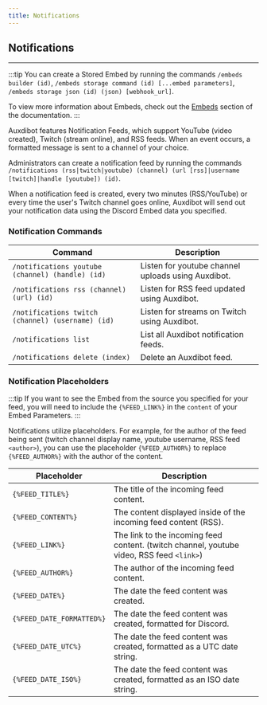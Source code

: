 ```yaml
---
title: Notifications
---
```


## Notifications

-----

:::tip
You can create a Stored Embed by running the commands `/embeds builder (id)`, `/embeds storage command (id) [...embed parameters]`, `/embeds storage json (id) (json) [webhook_url]`.

To view more information about Embeds, check out the [Embeds](/modules/embeds) section of the documentation.
:::

Auxdibot features Notification Feeds, which support YouTube (video created), Twitch (stream online), and RSS feeds. When an event occurs, a formatted message is sent to a channel of your choice.

Administrators can create a notification feed by running the commands `/notifications (rss|twitch|youtube) (channel) (url [rss]|username [twitch]|handle [youtube]) (id)`.

When a notification feed is created, every two minutes (RSS/YouTube) or every time the user's Twitch channel goes online, Auxdibot will send out your notification data using the Discord Embed data you specified.

### Notification Commands

| Command  | Description |
| ------------- | ------------------- |
| `/notifications youtube (channel) (handle) (id)`| Listen for youtube channel uploads using Auxdibot. |
| `/notifications rss (channel) (url) (id)` | Listen for RSS feed updated using Auxdibot. |
| `/notifications twitch (channel) (username) (id)`| Listen for streams on Twitch using Auxdibot. |
| `/notifications list`| List all Auxdibot notification feeds. |
| `/notifications delete (index)`| Delete an Auxdibot feed. |

### Notification Placeholders

:::tip
If you want to see the Embed from the source you specified for your feed, you will need to include the `{%FEED_LINK%}` in the `content` of your Embed Parameters.
:::

Notifications utilize placeholders. For example, for the author of the feed being sent (twitch channel display name, youtube username, RSS feed `<author>`), you can use the placeholder `{%FEED_AUTHOR%}` to replace `{%FEED_AUTHOR%}` with the author of the content.

| Placeholder  | Description |
| ------------- | ------------------- |
| `{%FEED_TITLE%}` | The title of the incoming feed content. |
| `{%FEED_CONTENT%}`| The content displayed inside of the incoming feed content (RSS). |
| `{%FEED_LINK%}`| The link to the incoming feed content. (twitch channel, youtube video, RSS feed `<link>`) |
| `{%FEED_AUTHOR%}`| The author of the incoming feed content. |
| `{%FEED_DATE%}`| The date the feed content was created. |
| `{%FEED_DATE_FORMATTED%}`| The date the feed content was created, formatted for Discord. |
| `{%FEED_DATE_UTC%}`| The date the feed content was created, formatted as a UTC date string. |
| `{%FEED_DATE_ISO%}`| The date the feed content was created, formatted as an ISO date string. |